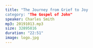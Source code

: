 ```yaml
---
title: "The Journey from Grief to Joy
category: "The Gospel of John"
speaker: Charles Smith
mp3: 20191013.mp3
size: 32895816
duration: "22:51"
image: logo.jpg
---
```

